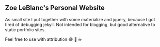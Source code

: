 
## Zoe LeBlanc's Personal Website

As small site I put together with some materialize and jquery, because I got tired of debugging jekyll. Not intended for blogging, but good alternative to static portfolio sites.

Feel free to use with attribution 😄 🍁 ☕

